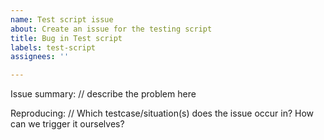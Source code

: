 ```yaml
---
name: Test script issue
about: Create an issue for the testing script
title: Bug in Test script
labels: test-script
assignees: ''

---
```


Issue summary:
// describe the problem here

Reproducing:
// Which testcase/situation(s) does the issue occur in? How can we trigger it ourselves?
